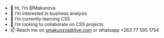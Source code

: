 - 👋 Hi, I’m @Makunzva
- 👀 I’m interested in business analysis
- 🌱 I’m currently learning CSS
- 💞️ I’m looking to collaborate on CSS projects
- 📫 Reach me on smakunzva@live.com or whatsapp +263 77 595 1754

<!---
Makunzva/Makunzva is a ✨ special ✨ repository because its `README.md` (this file) appears on your GitHub profile.
You can click the Preview link to take a look at your changes.
--->
